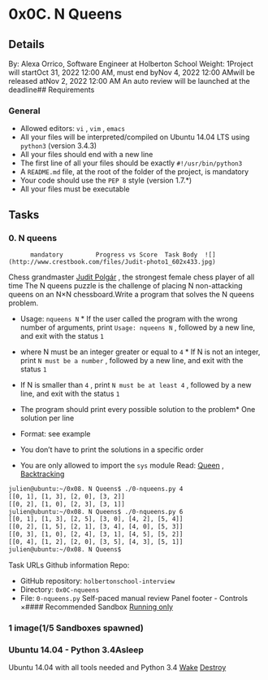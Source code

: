 # 0x0C. N Queens
## Details
 By: Alexa Orrico, Software Engineer at Holberton School Weight: 1Project will startOct 31, 2022 12:00 AM, must end byNov 4, 2022 12:00 AMwill be released atNov 2, 2022 12:00 AM An auto review will be launched at the deadline## Requirements
### General
* Allowed editors:  ` vi ` ,  ` vim ` ,  ` emacs ` 
* All your files will be interpreted/compiled on Ubuntu 14.04 LTS using  ` python3 `  (version 3.4.3)
* All your files should end with a new line
* The first line of all your files should be exactly  ` #!/usr/bin/python3 ` 
* A  ` README.md `  file, at the root of the folder of the project, is mandatory
* Your code should use the  ` PEP 8 `  style (version 1.7.*)
* All your files must be executable
## Tasks
### 0. N queens
          mandatory         Progress vs Score  Task Body  ![](http://www.crestbook.com/files/Judit-photo1_602x433.jpg) 
 Chess grandmaster [Judit Polgár](https://intranet.hbtn.io/rltoken/0Ouy8puhIfB2Gs-hEdrTog) 
, the strongest female chess player of all time
The N queens puzzle is the challenge of placing N non-attacking queens on an N×N chessboard.Write a program that solves the N queens problem.
* Usage:  ` nqueens N ` * If the user called the program with the wrong number of arguments, print  ` Usage: nqueens N ` , followed by a new line, and exit with the status  ` 1 ` 

* where N must be an integer greater or equal to  ` 4 ` * If N is not an integer, print  ` N must be a number ` , followed by a new line, and exit with the status  ` 1 ` 
* If N is smaller than  ` 4 ` , print  ` N must be at least 4 ` , followed by a new line, and exit with the status  ` 1 ` 

* The program should print every possible solution to the problem* One solution per line
* Format: see example
* You don’t have to print the solutions in a specific order

* You are only allowed to import the  ` sys `  module
Read:  [Queen](https://intranet.hbtn.io/rltoken/_rg2bCY0J4E07MTf4EwU4A) 
 ,  [Backtracking](https://intranet.hbtn.io/rltoken/3Icw34XTucOlvNS0SYysOw) 

```bash
julien@ubuntu:~/0x08. N Queens$ ./0-nqueens.py 4
[[0, 1], [1, 3], [2, 0], [3, 2]]
[[0, 2], [1, 0], [2, 3], [3, 1]]
julien@ubuntu:~/0x08. N Queens$ ./0-nqueens.py 6
[[0, 1], [1, 3], [2, 5], [3, 0], [4, 2], [5, 4]]
[[0, 2], [1, 5], [2, 1], [3, 4], [4, 0], [5, 3]]
[[0, 3], [1, 0], [2, 4], [3, 1], [4, 5], [5, 2]]
[[0, 4], [1, 2], [2, 0], [3, 5], [4, 3], [5, 1]]
julien@ubuntu:~/0x08. N Queens$ 

```
 Task URLs  Github information Repo:
* GitHub repository:  ` holbertonschool-interview ` 
* Directory:  ` 0x0C-nqueens ` 
* File:  ` 0-nqueens.py ` 
 Self-paced manual review  Panel footer - Controls 
×#### Recommended Sandbox
[Running only]() 
### 1 image(1/5 Sandboxes spawned)
### Ubuntu 14.04 - Python 3.4Asleep
Ubuntu 14.04 with all tools needed and Python 3.4
[Wake]() 
[Destroy]() 
